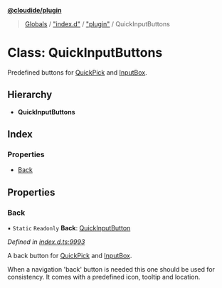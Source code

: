 **[@cloudide/plugin](../README.md)**

> [Globals](../README.md) / ["index.d"](../modules/_index_d_.md) / ["plugin"](../modules/_index_d_._plugin_.md) / QuickInputButtons

# Class: QuickInputButtons

Predefined buttons for [QuickPick](#QuickPick) and [InputBox](#InputBox).

## Hierarchy

* **QuickInputButtons**

## Index

### Properties

* [Back](_index_d_._plugin_.quickinputbuttons.md#back)

## Properties

### Back

▪ `Static` `Readonly` **Back**: [QuickInputButton](../interfaces/_index_d_._plugin_.quickinputbutton.md)

*Defined in [index.d.ts:9993](https://github.com/shuyaqian/cloudide-plugin-api/blob/6d83fa1/index.d.ts#L9993)*

A back button for [QuickPick](#QuickPick) and [InputBox](#InputBox).

When a navigation 'back' button is needed this one should be used for consistency.
It comes with a predefined icon, tooltip and location.
